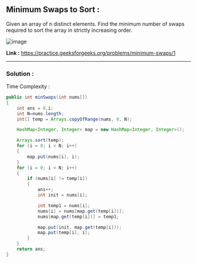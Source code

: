 ## Minimum Swaps to Sort :

Given an array of n distinct elements. Find the minimum number of swaps required to sort the array in strictly increasing order.

![image](https://user-images.githubusercontent.com/23376002/162624097-3d1b28e2-ae4a-4453-b3c4-a938822414e4.png)

**Link :** https://practice.geeksforgeeks.org/problems/minimum-swaps/1


----------------------------------------------------------------------------------------------------------------------------------------------------


### Solution :

Time Complexity :


```java
public int minSwaps(int nums[])
{
    int ans = 0,i;
    int N=nums.length;
    int[] temp = Arrays.copyOfRange(nums, 0, N);

    HashMap<Integer, Integer> map = new HashMap<Integer, Integer>();

    Arrays.sort(temp);
    for (i = 0; i < N; i++)
    {
        map.put(nums[i], i);
    }
    for (i = 0; i < N; i++)
    {
        if (nums[i] != temp[i])
        {
            ans++;
            int init = nums[i];

            int temp1 = nums[i];
            nums[i] = nums[map.get(temp[i])];
            nums[map.get(temp[i])] = temp1;

            map.put(init, map.get(temp[i]));
            map.put(temp[i], i);
        }
    }
    return ans;
}

```


